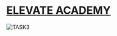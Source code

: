# [ELEVATE ACADEMY](https://srividya-03.github.io/Task3/)


![TASK3](https://github.com/srividya-03/Task3/assets/85501625/36dc1eb8-9e40-4db4-a0fc-a192174453ef)
